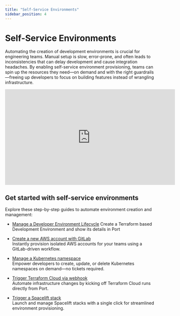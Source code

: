 ```yaml
---
title: "Self-Service Environments"
sidebar_position: 4
---
```


# Self-Service Environments

Automating the creation of development environments is crucial for engineering teams. Manual setup is slow, error-prone, and often leads to inconsistencies that can delay development and cause integration headaches. By enabling self-service environment provisioning, teams can spin up the resources they need—on demand and with the right guardrails—freeing up developers to focus on building features instead of wrangling infrastructure.

<iframe
  width="560"
  height="315"
  src="https://www.youtube.com/embed/1OLXdVAmee4?si=-Wtb-Y5KWkKRECrA"
  title="Self-Service Environments with Port"
  frameborder="0"
  allow="accelerometer; autoplay; clipboard-write; encrypted-media; gyroscope; picture-in-picture"
  allowfullscreen
></iframe>

## Get started with self-service environments 

Explore these step-by-step guides to automate environment creation and management:

- [Manage a Developer Environment Lifecycle](/guides/all/create-dev-env/)
  Create a Terraform based Development Environment and show its details in Port

- [Create a new AWS account with GitLab](/guides/all/create-new-aws-account-gitlab)  
  Instantly provision isolated AWS accounts for your teams using a GitLab-driven workflow.

- [Manage a Kubernetes namespace](/guides/all/manage-kubernetes-namespaces)  
  Empower developers to create, update, or delete Kubernetes namespaces on demand—no tickets required.

- [Trigger Terraform Cloud via webhook](/actions-and-automations/setup-backend/webhook/terraform-cloud)  
  Automate infrastructure changes by kicking off Terraform Cloud runs directly from Port.

- [Trigger a Spacelift stack](/guides/all/trigger-spacelift-stack)  
  Launch and manage Spacelift stacks with a single click for streamlined environment provisioning.
